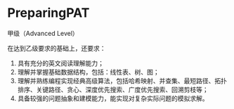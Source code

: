 # PreparingPAT
甲级（Advanced Level）

在达到乙级要求的基础上，还要求：
1.	具有充分的英文阅读理解能力；
2.	理解并掌握基础数据结构，包括：线性表、树、图；
3.	理解并熟练编程实现经典高级算法，包括哈希映射、并查集、最短路径、拓扑排序、关键路径、贪心、深度优先搜索、广度优先搜索、回溯剪枝等；
4.	具备较强的问题抽象和建模能力，能实现对复杂实际问题的模拟求解。
